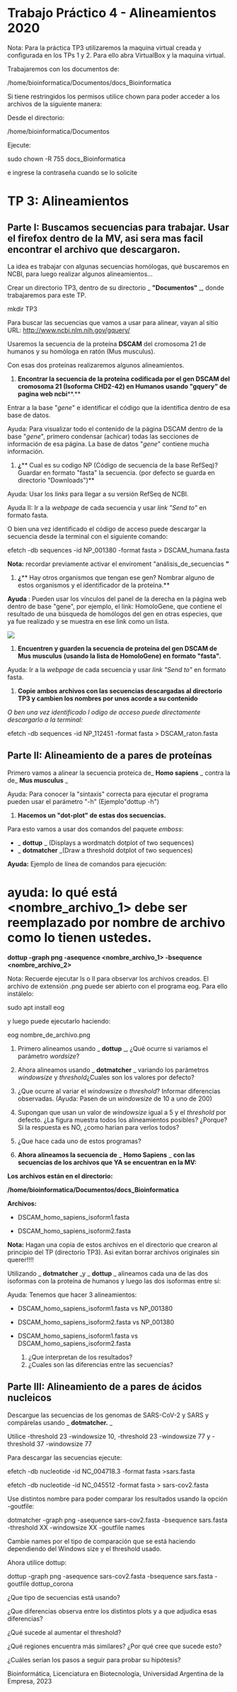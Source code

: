 # Trabajo Práctico 4 - Alineamientos 2020

Nota: Para la práctica TP3 utilizaremos la maquina virtual creada y configurada en los TPs 1 y 2. Para ello abra VirtualBox y la maquina virtual.

Trabajaremos con los documentos de:

/home/bioinformatica/Documentos/docs\_Bioinformatica

Si tiene restringidos los permisos utilice chown para poder acceder a los archivos de la siguiente manera:

Desde el directorio:

/home/bioinformatica/Documentos

Ejecute:

sudo chown -R 755 docs\_Bioinformatica

e ingrese la contraseña cuando se lo solicite

# TP 3: Alineamientos

## Parte I: Buscamos secuencias para trabajar. Usar el firefox dentro de la MV, asi sera mas facil encontrar el archivo que descargaron.

La idea es trabajar con algunas secuencias homólogas, qué buscaremos en NCBI, para luego realizar algunos alineamientos…

Crear un directorio TP3, dentro de su directorio _ **"Documentos"** _, donde trabajaremos para este TP.

mkdir TP3

Para buscar las secuencias que vamos a usar para alinear, vayan al sitio URL: http://www.ncbi.nlm.nih.gov/gquery/

Usaremos la secuencia de la proteína **DSCAM** del cromosoma 21 de humanos y su homóloga en ratón (Mus musculus).

Con esas dos proteínas realizaremos algunos alineamientos.

1. **Encontrar la secuencia de la proteína codificada por el gen DSCAM del cromosoma 21 (Isoforma CHD2-42) en Humanos usando "gquery" de pagina web ncbi****.**

Entrar a la base "_gene_" e identificar el código que la identifica dentro de esa base de datos.

Ayuda: Para visualizar todo el contenido de la página DSCAM dentro de la base "_gene_", primero condensar (achicar) todas las secciones de información de esa página. La base de datos "_gene_" contiene mucha información.

1. **¿**** Cual es su codigo NP (Código de secuencia de la base RefSeq)? Guardar en formato "fasta" la secuencia. (por defecto se guarda en directorio "Downloads")**

Ayuda: Usar los _links_ para llegar a su versión RefSeq de NCBI.

Ayuda II: Ir a la _webpage_ de cada secuencia y usar _link "Send to"_ en formato fasta.

O bien una vez identificado el código de acceso puede descargar la secuencia desde la terminal con el siguiente comando:

efetch -db sequences -id NP\_001380 -format fasta \> DSCAM\_humana.fasta

**Nota:** recordar previamente activar el enviroment "análisis\_de\_secuencias **"**

1. **¿**** Hay otros organismos que tengan ese gen? Nombrar alguno de estos organismos y el identificador de la proteína.**

**Ayuda** : Pueden usar los vínculos del panel de la derecha en la página web dentro de base "gene", por ejemplo, el link: HomoloGene, que contiene el resultado de una búsqueda de homólogos del gen en otras especies, que ya fue realizado y se muestra en ese link como un lista.

![](RackMultipart20230311-1-fq8s9x_html_e9f76826688dd96f.png)

1. **Encuentren y guarden la secuencia de proteína del gen DSCAM de**  **Mus musculus** **(usando la lista de HomoloGene) en formato "fasta".**

Ayuda: Ir a la _webpage_ de cada secuencia y usar _link "Send to"_ en formato fasta.

1. **Copie ambos archivos con las secuencias descargadas al directorio TP3 y cambien los nombres por unos acorde a su contenido**

_O ben una vez identificado l odigo de acceso puede directamente descargarlo a la terminal:_

efetch -db sequences -id NP\_112451 -format fasta \> DSCAM\_raton.fasta

## Parte II: Alineamiento de a pares de proteínas

Primero vamos a alinear la secuencia proteica de_ **Homo sapiens** _ contra la de_ **Mus musculus** _

Ayuda: Para conocer la "sintaxis" correcta para ejecutar el programa pueden usar el parámetro "-h" (Ejemplo"dottup -h")

1. **Hacemos un "dot-plot" de estas dos secuencias.**

Para esto vamos a usar dos comandos del paquete _emboss_:

- _ **dottup** _ (Displays a wordmatch dotplot of two sequences)
- _ **dotmatcher** _(Draw a threshold dotplot of two sequences)

**Ayuda:** Ejemplo de línea de comandos para ejecución:

# ayuda: lo qué está **\<nombre\_archivo\_1\>** debe ser reemplazado por nombre de archivo como lo tienen ustedes.

**dottup -graph png -asequence \<nombre\_archivo\_1\> -bsequence \<nombre\_archivo\_2\>**

Nota: Recuerde ejecutar ls o ll para observar los archivos creados. El archivo de extensión .png puede ser abierto con el programa eog. Para ello instálelo:

sudo apt install eog

y luego puede ejecutarlo haciendo:

eog nombre\_de\_archivo.png

  1. Primero alineamos usando _ **dottup** _, ¿Qué ocurre si variamos el parámetro _wordsize_?
  2. Ahora alineamos usando _ **dotmatcher** _ variando los parámetros _windowsize_ y _threshold_¿Cuales son los valores por defecto?
  3. ¿Que ocurre al variar el _windowsize_ o _threshold_? Informar diferencias observadas. (Ayuda: Pasen de un _windowsize_ de 10 a uno de 200)
  4. Supongan que usan un valor de _windowsize_ igual a 5 y el _threshold_ por defecto. ¿La figura muestra todos los alineamientos posibles? ¿Porque? Si la respuesta es NO, ¿como harian para verlos todos?
  5. ¿Que hace cada uno de estos programas?

1. **Ahora alineamos la secuencia de** _ **Homo Sapiens** _ **con las secuencias de los archivos que YA se encuentran en la MV:**

**Los archivos están en el directorio:**

**/home/bioinformatica/Documentos/docs\_Bioinformatica**

**Archivos:**

- DSCAM\_homo\_sapiens\_isoform1.fasta

- DSCAM\_homo\_sapiens\_isoform2.fasta

**Nota:** Hagan una copia de estos archivos en el directorio que crearon al principio del TP (directorio TP3). Asi evitan borrar archivos originales sin querer!!!!

Utilizando _ **dotmatcher** _y _ **dottup** _ alineamos cada una de las dos isoformas con la proteína de humanos y luego las dos isoformas entre sí:

Ayuda: Tenemos que hacer 3 alineamientos:

- DSCAM\_homo\_sapiens\_isoform1.fasta vs NP\_001380
- DSCAM\_homo\_sapiens\_isoform2.fasta vs NP\_001380
- DSCAM\_homo\_sapiens\_isoform1.fasta vs DSCAM\_homo\_sapiens\_isoform2.fasta

  1. ¿Que interpretan de los resultados?
  2. ¿Cuales son las diferencias entre las secuencias?

## Parte III: Alineamiento de a pares de ácidos nucleicos

Descargue las secuencias de los genomas de SARS-CoV-2 y SARS y compárelas usando _ **dotmatcher.** _

Utilice -threshold 23 -windowsize 10, -threshold 23 -windowsize 77 y -threshold 37 -windowsize 77

Para descargar las secuencias ejecute:

efetch -db nucleotide -id NC\_004718.3 -format fasta \>sars.fasta

efetch -db nucleotide -id NC\_045512 -format fasta \> sars-cov2.fasta

Use distintos nombre para poder comparar los resultados usando la opción -goutfile:

dotmatcher -graph png -asequence sars-cov2.fasta -bsequence sars.fasta -threshold XX -windowsize XX -goutfile names

Cambie names por el tipo de comparación que se está haciendo dependiendo del Windows size y el threshold usado.

Ahora utilice dottup:

dottup -graph png -asequence sars-cov2.fasta -bsequence sars.fasta -goutfile dottup\_corona

¿Que tipo de secuencias está usando?

¿Que diferencias observa entre los distintos plots y a que adjudica esas diferencias?

¿Qué sucede al aumentar el threshold?

¿Qué regiones encuentra más similares? ¿Por qué cree que sucede esto?

¿Cuáles serían los pasos a seguir para probar su hipótesis?

Bioinformática, Licenciatura en Biotecnología, Universidad Argentina de la Empresa, 2023
